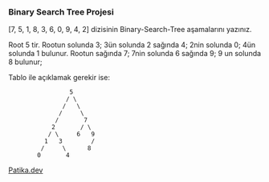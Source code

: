 ### Binary Search Tree Projesi


[7, 5, 1, 8, 3, 6, 0, 9, 4, 2] dizisinin Binary-Search-Tree aşamalarını yazınız.



Root 5 tir. 
Rootun solunda 3;
3ün solunda 2 sağında 4; 
2nin solunda 0;
4ün solunda 1 bulunur.
Rootun sağında 7;
7nin solunda 6 sağında 9;
9 un solunda 8 bulunur;


Tablo ile açıklamak gerekir ise:


                     5
                    / \
                   /   \  
                  /     \
                 /       7   
                2       / \
               / \     6   9
              1   3        /
             /     \      8
            0       4      
  
  
  [Patika.dev](https://www.patika.dev/tr)
